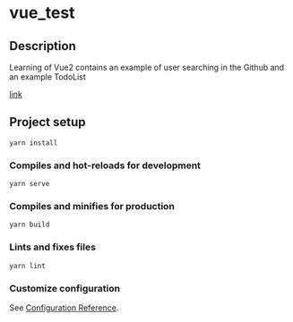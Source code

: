 # vue_test
## Description
Learning of Vue2 contains an example of user searching in the Github and an example TodoList

[link](https://www.bilibili.com/video/BV1Zy4y1K7SH)

## Project setup
```
yarn install
```

### Compiles and hot-reloads for development
```
yarn serve
```

### Compiles and minifies for production
```
yarn build
```

### Lints and fixes files
```
yarn lint
```

### Customize configuration
See [Configuration Reference](https://cli.vuejs.org/config/).
